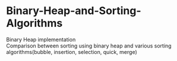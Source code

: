 # Binary-Heap-and-Sorting-Algorithms
Binary Heap implementation \
Comparison between sorting using binary heap and various sorting algorithms(bubble, insertion, selection, quick, merge)
